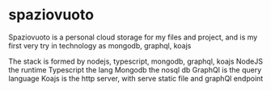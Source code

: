 # spaziovuoto
Spaziovuoto is a personal cloud storage for my files and project, and is my first very try in technology as mongodb, graphql, koajs


The stack is formed by nodejs, typescript, mongodb, graphql, koajs
NodeJS the runtime
Typescript the lang
Mongodb the nosql db
GraphQl is the query language
Koajs is the http server, with serve static file and graphQl endpoint


